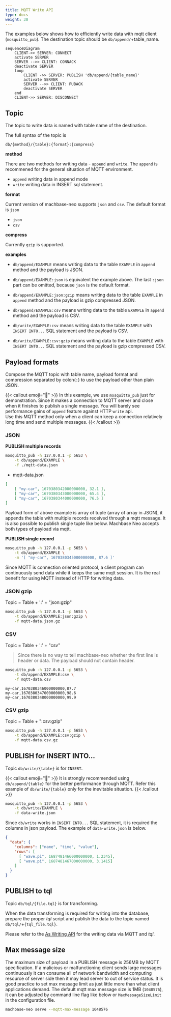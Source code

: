```yaml
---
title: MQTT Write API
type: docs
weight: 30
---
```


The examples below shows how to efficiently write data with mqtt client (`mosquitto_pub`).
The destination topic should be `db/append/`+table_name.

```mermaid
sequenceDiagram
    CLIENT->> SERVER: CONNECT
    activate SERVER
    SERVER -->> CLIENT: CONNACK
    deactivate SERVER
    loop
        CLIENT ->> SERVER: PUBLISH 'db/append/{table_name}'
        activate SERVER
        SERVER -->> CLIENT: PUBACK
        deactivate SERVER
    end
    CLIENT->> SERVER: DISCONNECT
```

## Topic

The topic to write data is named with table name of the destination.

The full syntax of the topic is 

```
db/{method}/{table}:{format}:{compress}
```

**method**

There are two methods for writing data - `append` and `write`.
The `append` is recommened for the general situation of MQTT environment.

- `append` writing data in append mode
- `write` writing data in INSERT sql statement.

**format**

Current version of machbase-neo supports `json` and `csv`. The default format is `json`

- `json`
- `csv`

**compress**

Currently `gzip` is supported.

**examples**

- `db/append/EXAMPLE` means writing data to the table `EXAMPLE` in `append` method and the payload is JSON.

- `db/append/EXAMPLE:json` is equivalent the example above. The last `:json` part can be omitted, because `json` is the default format.

- `db/append/EXAMPLE:json:gzip` means writing data to the table `EXAMPLE` in `append` method and the payload is gzip compressed JSON.

- `db/append/EXAMPLE:csv` means writing data to the table `EXAMPLE` in `append` method and the payload is CSV.

- `db/write/EXAMPLE:csv` means writing data to the table `EXAMPLE` with `INSERT INTO...` SQL statement and the payload is CSV.

- `db/write/EXAMPLE:csv:gzip` means writing data to the table `EXAMPLE` with `INSERT INTO...` SQL statement and the payload is gzip compressed CSV.


## Payload formats

Compose the MQTT topic with table name, payload format and compression separated by colon(`:`) to use the payload other than plain JSON.

{{< callout emoji="📌" >}}
In this example, we use `mosquitto_pub` just for demonstration.
Since it makes a connection to MQTT server and close when it finishes to publish a single message.
You will barely see performance gains of `append` feature against HTTP `write` api.<br/>
Use this MQTT method only when a client can keep a connection relatively long time and send multiple messages.
{{< /callout >}}


### JSON

**PUBLISH multiple records**

```sh
mosquitto_pub -h 127.0.0.1 -p 5653 \
    -t db/append/EXAMPLE \
    -f ./mqtt-data.json
```

- mqtt-data.json

```json
[
    [ "my-car", 1670380342000000000, 32.1 ],
    [ "my-car", 1670380343000000000, 65.4 ],
    [ "my-car", 1670380344000000000, 76.5 ]
]
```

Payload form of above example is array of tuple (array of array in JSON), 
it appends the table with multiple records received through a mqtt message.
It is also possible to publish single tuple like below. 
Machbase Neo accepts both types of payload via mqtt.

**PUBLISH single record**

```sh
mosquitto_pub -h 127.0.0.1 -p 5653 \
    -t db/append/EXAMPLE \
    -m '[ "my-car", 1670380345000000000, 87.6 ]'
```

Since MQTT is connection oriented protocol, a client program can continuously send data while it keeps the same mqtt session.
It is the real benefit for using MQTT instead of HTTP for writing data.

### JSON gzip

Topic = Table + ':' + "json:gzip"

```sh
mosquitto_pub -h 127.0.0.1 -p 5653 \
    -t db/append/EXAMPLE:json:gzip \
    -f mqtt-data.json.gz
```

### CSV

Topic = Table + ':' + "csv"

> Since there is no way to tell machbase-neo whether the first line is header or data.
> The payload should not contain header.

```sh
mosquitto_pub -h 127.0.0.1 -p 5653 \
    -t db/append/EXAMPLE:csv \
    -f mqtt-data.csv
```

```
my-car,1670380346000000000,87.7
my-car,1670380347000000000,98.6
my-car,1670380348000000000,99.9
```

### CSV gzip

Topic = Table + ":csv:gzip"

```sh
mosquitto_pub -h 127.0.0.1 -p 5653 \
    -t db/append/EXAMPLE:csv:gzip \
    -f mqtt-data.csv.gz
```

## PUBLISH for INSERT INTO...

Topic `db/write/{table}` is for `INSERT`.

{{< callout emoji="📌" >}}
It is strongly recommended using `db/append/{table}` for the better performance through MQTT.
Refer this example of `db/write/{table}` only for the inevitable situation.
{{< /callout >}}

```sh
mosquitto_pub -h 127.0.0.1 -p 5653 \
    -t db/write/EXAMPLE \
    -f data-write.json
```

Since `db/write` works in `INSERT INTO...` SQL statement, it is required the columns in json payload.
The example of `data-write.json` is below.

```json {linenos=table,hl_lines=[3]}
{
  "data": {
    "columns": ["name", "time", "value"],
    "rows": [
      [ "wave.pi", 1687481466000000000, 1.2345],
      [ "wave.pi", 1687481467000000000, 3.1415]
    ]
  }
}
```

## PUBLISH to tql

Topic `db/tql/{file.tql}` is for transforming.

When the data transforming is required for writing into the database, prepare the proper *tql* script and publish the data to the topic named `db/tql/`+`{tql_file.tql}`.

Please refer to the [As Writing API](../../tql/writing) for the writing data via MQTT and *tql*.


## Max message size

The maximum size of payload in a PUBLISH message is 256MB by MQTT specification. If a malicious or malfunctioning client sends large messages continuously it can consume all of network bandwidth and computing resource of server side then it may lead server to out of service status. It is good practice to set max message limit as just little more than what client applications demand. The default mqtt max message size is 1MB (`1048576`), it can be adjusted by command line flag like below or `MaxMessageSizeLimit` in the configuration file.

```sh
machbase-neo serve --mqtt-max-message 1048576
```

